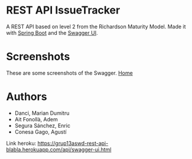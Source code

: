# REST API IssueTracker 

A REST API based on level 2 from the Richardson Maturity Model. 
Made it with [Spring Boot](https://spring.io/projects/spring-boot) and the [Swagger UI](https://swagger.io/tools/swagger-ui/).

# Screenshots
These are some screenshots of the Swagger. 
[Home](ademait/API-REST-Issue-Tracker/screenshots/Home.png)



# Authors
- Danci, Marian Dumitru
- Ait Fonollà, Adem
- Segura Sánchez, Enric
- Conesa Gago, Agustí

Link heroku:
https://grup13aswd-rest-api-blabla.herokuapp.com/api/swagger-ui.html
